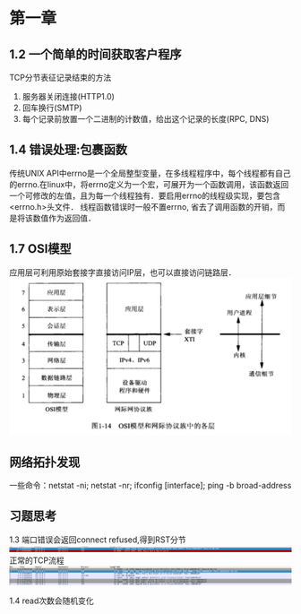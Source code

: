 # 第一章
## 1.2 一个简单的时间获取客户程序
TCP分节表征记录结束的方法
1. 服务器关闭连接(HTTP1.0)
2. 回车换行(SMTP)
3. 每个记录前放置一个二进制的计数值，给出这个记录的长度(RPC, DNS)<br>
## 1.4 错误处理:包裹函数
传统UNIX API中errno是一个全局整型变量，在多线程程序中，每个线程都有自己的errno.在linux中，将errno定义为一个宏，可展开为一个函数调用，该函数返回一个可修改的左值，且为每一个线程独有．要启用errno的线程级实现，要包含<errno.h>头文件．
线程函数错误时一般不置errno, 省去了调用函数的开销，而是将该数值作为返回值．
## 1.7 OSI模型
应用层可利用原始套接字直接访问IP层，也可以直接访问链路层．<br>
![OSI](https://raw.githubusercontent.com/czw315/myunp/master/images/OSI.png) 
## 网络拓扑发现
一些命令：netstat -ni; netstat -nr; ifconfig [interface]; ping -b broad-address
## 习题思考
1.3 端口错误会返回connect refused,得到RST分节
![porterror](https://raw.githubusercontent.com/czw315/myunp/master/images/porterror.png)
正常的TCP流程
![正常的TCP](https://raw.githubusercontent.com/czw315/myunp/master/images/%E6%AD%A3%E5%B8%B8%E7%9A%84TCP.png)

1.4 read次数会随机变化
